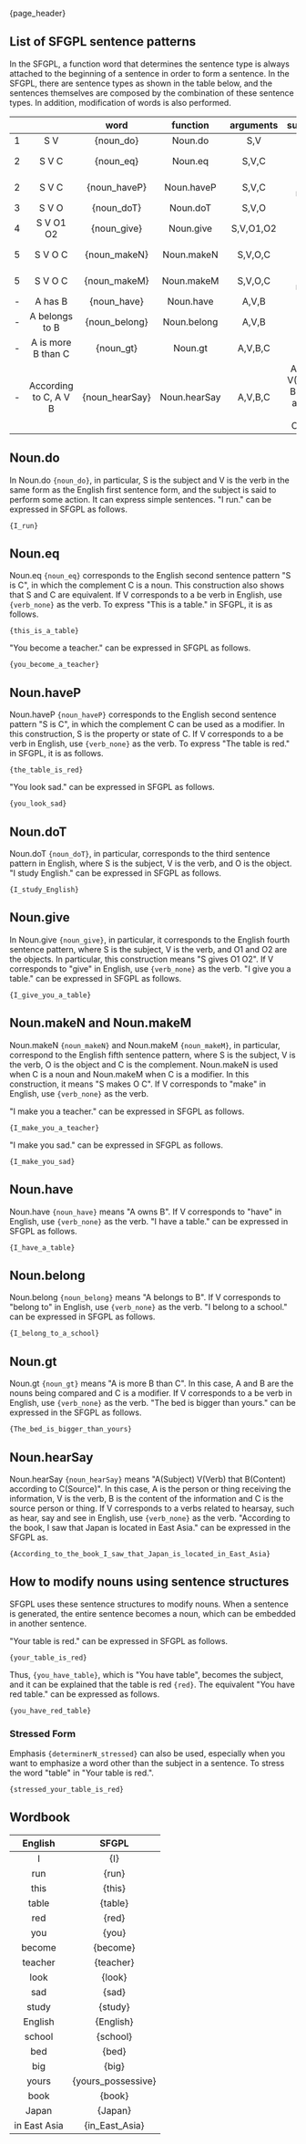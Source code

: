 {page_header}

## List of SFGPL sentence patterns

In the SFGPL, a function word that determines the sentence type is always attached to the beginning of a sentence in order to form a sentence.
In the SFGPL, there are sentence types as shown in the table below, and the sentences themselves are composed by the combination of these sentence types. In addition, modification of words is also performed.

|||word|function|arguments|supplement|
|:-:|:-:|:-:|:-:|:-:|:-:|
|1|S V|{noun_do}|Noun.do|S,V||
|2|S V C|{noun_eq}|Noun.eq|S,V,C|C is the noun|
|2|S V C|{noun_haveP}|Noun.haveP|S,V,C|C is the modifier|
|3|S V O|{noun_doT}|Noun.doT|S,V,O||
|4|S V O1 O2|{noun_give}|Noun.give|S,V,O1,O2||
|5|S V O C|{noun_makeN}|Noun.makeN|S,V,O,C|C is the noun|
|5|S V O C|{noun_makeM}|Noun.makeM|S,V,O,C|C is the modifier|
|-|A has B|{noun_have}|Noun.have|A,V,B||
|-|A belongs to B|{noun_belong}|Noun.belong|A,V,B||
|-|A is more B than C|{noun_gt}|Noun.gt|A,V,B,C||
|-|According to C, A V B|{noun_hearSay}|Noun.hearSay|A,V,B,C|A(Subject) V(Verb) that B(Content) according to C(Source)|

## Noun.do

In Noun.do ```{noun_do}```, in particular, S is the subject and V is the verb in the same form as the English first sentence form, and the subject is said to perform some action. It can express simple sentences.
"I run." can be expressed in SFGPL as follows.

```SFGPL
{I_run}
```

## Noun.eq

Noun.eq ```{noun_eq}``` corresponds to the English second sentence pattern "S is C", in which the complement C is a noun.
This construction also shows that S and C are equivalent.
If V corresponds to a be verb in English, use ```{verb_none}``` as the verb.
To express "This is a table." in SFGPL, it is as follows.

```SFGPL
{this_is_a_table}
```

"You become a teacher." can be expressed in SFGPL as follows.

```SFGPL
{you_become_a_teacher}
```

## Noun.haveP

Noun.haveP ```{noun_haveP}``` corresponds to the English second sentence pattern "S is C", in which the complement C can be used as a modifier.
In this construction, S is the property or state of C.
If V corresponds to a be verb in English, use ```{verb_none}``` as the verb.
To express "The table is red." in SFGPL, it is as follows.

```SFGPL
{the_table_is_red}
```

"You look sad." can be expressed in SFGPL as follows.

```SFGPL
{you_look_sad}
```

## Noun.doT

Noun.doT ```{noun_doT}```, in particular, corresponds to the third sentence pattern in English, where S is the subject, V is the verb, and O is the object.
"I study English." can be expressed in SFGPL as follows.

```SFGPL
{I_study_English}
```

## Noun.give

In Noun.give ```{noun_give}```, in particular, it corresponds to the English fourth sentence pattern, where S is the subject, V is the verb, and O1 and O2 are the objects. In particular, this construction means "S gives O1 O2".
If V corresponds to "give" in English, use ```{verb_none}``` as the verb.
"I give you a table." can be expressed in SFGPL as follows.

```SFGPL
{I_give_you_a_table}
```

## Noun.makeN and Noun.makeM

Noun.makeN ```{noun_makeN}``` and Noun.makeM ```{noun_makeM}```, in particular, correspond to the English fifth sentence pattern, where S is the subject, V is the verb, O is the object and C is the complement.
Noun.makeN is used when C is a noun and Noun.makeM when C is a modifier.
In this construction, it means "S makes O C".
If V corresponds to "make" in English, use ```{verb_none}``` as the verb.

"I make you a teacher." can be expressed in SFGPL as follows.

```SFGPL
{I_make_you_a_teacher}
```

"I make you sad." can be expressed in SFGPL as follows.

```SFGPL
{I_make_you_sad}
```

## Noun.have

Noun.have ```{noun_have}``` means "A owns B".
If V corresponds to "have" in English, use ```{verb_none}``` as the verb.
"I have a table." can be expressed in SFGPL as follows.

```SFGPL
{I_have_a_table}
```

## Noun.belong

Noun.belong ```{noun_belong}``` means "A belongs to B".
If V corresponds to "belong to" in English, use ```{verb_none}``` as the verb.
"I belong to a school." can be expressed in SFGPL as follows.

```SFGPL
{I_belong_to_a_school}
```

## Noun.gt

Noun.gt ```{noun_gt}``` means "A is more B than C".
In this case, A and B are the nouns being compared and C is a modifier.
If V corresponds to a be verb in English, use ```{verb_none}``` as the verb.
"The bed is bigger than yours." can be expressed in the SFGPL as follows.

```SFGPL
{The_bed_is_bigger_than_yours}
```

## Noun.hearSay

Noun.hearSay ```{noun_hearSay}``` means "A(Subject) V(Verb) that B(Content) according to C(Source)".
In this case, A is the person or thing receiving the information, V is the verb, B is the content of the information and C is the source person or thing.
If V corresponds to a verbs related to hearsay, such as hear, say and see in English, use ```{verb_none}``` as the verb.
"According to the book, I saw that Japan is located in East Asia." can be expressed in the SFGPL as.

```SFGPL
{According_to_the_book_I_saw_that_Japan_is_located_in_East_Asia}
```

## How to modify nouns using sentence structures

SFGPL uses these sentence structures to modify nouns.
When a sentence is generated, the entire sentence becomes a noun, which can be embedded in another sentence.

"Your table is red." can be expressed in SFGPL as follows.

```SFGPL
{your_table_is_red}
```

Thus, ```{you_have_table}```, which is "You have table", becomes the subject, and it can be explained that the table is red ```{red}```.
The equivalent "You have red table." can be expressed as follows.

```SFGPL
{you_have_red_table}
```

### Stressed Form

Emphasis ```{determinerN_stressed}``` can also be used, especially when you want to emphasize a word other than the subject in a sentence.
To stress the word "table" in "Your table is red.".

```SFGPL
{stressed_your_table_is_red}
```

## Wordbook

|English|SFGPL|
|:-:|:-:|
|I|{I}|
|run|{run}|
|this|{this}|
|table|{table}|
|red|{red}|
|you|{you}|
|become|{become}|
|teacher|{teacher}|
|look|{look}|
|sad|{sad}|
|study|{study}|
|English|{English}|
|school|{school}|
|bed|{bed}|
|big|{big}|
|yours|{yours_possessive}|
|book|{book}|
|Japan|{Japan}|
|in East Asia|{in_East_Asia}|
